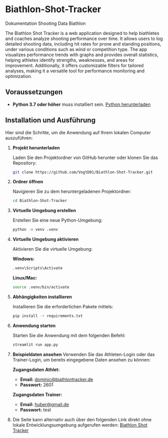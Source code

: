 # Biathlon-Shot-Tracker
Dokumentation Shooting Data Biathlon

The Biathlon Shot Tracker is a web application designed to help biathletes and coaches analyze shooting performance over time. It allows users to log detailed shooting data, including hit rates for prone and standing positions, under various conditions such as wind or competition type. The app visualizes performance trends with graphs and provides overall statistics, helping athletes identify strengths, weaknesses, and areas for improvement. Additionally, it offers customizable filters for tailored analyses, making it a versatile tool for performance monitoring and optimization.

## Voraussetzungen

- **Python 3.7 oder höher** muss installiert sein. [Python herunterladen](https://www.python.org/downloads/)

## Installation und Ausführung

Hier sind die Schritte, um die Anwendung auf Ihrem lokalen Computer auszuführen:

1. **Projekt herunterladen**

   Laden Sie den Projektordner von GitHub herunter oder klonen Sie das Repository:
   ```sh
   git clone https://github.com/VogtD01/Biathlon-Shot-Tracker.git
   ```

2. **Ordner öffnen**

   Navigieren Sie zu dem heruntergeladenen Projektordner:
   ```sh
   cd Biathlon-Shot-Tracker
   ```

3. **Virtuelle Umgebung erstellen**

   Erstellen Sie eine neue Python-Umgebung:
   ```sh
   python -m venv .venv
   ```

4. **Virtuelle Umgebung aktivieren**

   Aktivieren Sie die virtuelle Umgebung:

   **Windows:**
   ```sh
   .venv\Scripts\Activate
   ```

   **Linux/Mac:**
   ```sh
   source .venv/bin/activate
   ```

5. **Abhängigkeiten installieren**

   Installieren Sie die erforderlichen Pakete mittels:
   ```sh
   pip install -r requirements.txt
   ```

6. **Anwendung starten**

   Starten Sie die Anwendung mit dem folgenden Befehl:
   ```sh
   streamlit run app.py
   ```

7. **Beispieldaten ansehen**
   Verwenden Sie das Athleten-Login oder das Trainer-Login, um bereits eingegebene Daten ansehen zu können:

   **Zugangsdaten Athlet:**
   - **Email:** dominic@biathlontracker.de
   - **Passwort:** 2601

   **Zugangsdaten Trainer:**
   - **Email:** huber@gmail.de
   - **Passwort:** test

8. Die Seite kann alternativ auch über den folgenden Link direkt ohne lokale Entwicklungsumgebung aufgerufen werden:
   [Biathlon Shot Tracker](https://biathlon-shot-tracker-nugzjq9knyderdqrtt5yfm.streamlit.app/)